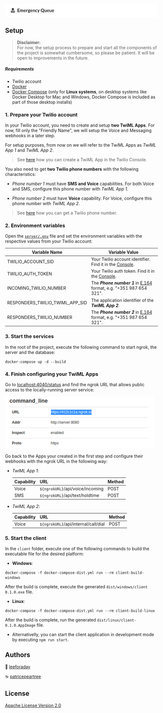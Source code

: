 ![header](header.png)

## Setup

> **Disclaimer:** <br>
> For now, the setup process to prepare and start all the components of the project is somewhat cumbersome, so please be patient. It will be open to improvements in the future.

##### Requirements

- Twilio account
- [Docker](https://docs.docker.com/get-docker/)
- [Docker Compose](https://docs.docker.com/compose/install/) (only for **Linux systems**, on desktop systems like Docker Desktop for Mac and Windows, Docker Compose is included as part of those desktop installs)

### 1. Prepare your Twilio account

In your Twilio account, you need to create and setup **two TwiML Apps**. For now, fill only the "Friendly Name", we will setup the Voice and Messaging webhooks in a later step.

For setup purposes, from now on we will refer to the TwiML Apps as _TwiML App 1_ and _TwiML App 2_.

> See [here](https://support.twilio.com/hc/en-us/articles/223180928-How-Do-I-Create-a-TwiML-App-) how you can create a TwiML App in the Twilio Console.

You also need to get **two Twilio phone numbers** with the following characteristics:

- _Phone number 1_ must have **SMS and Voice** capabilities. For both Voice and SMS, configure this phone number with _TwiML App 1_.

- _Phone number 2_ must have **Voice** capability. For Voice, configure this phone number with _TwiML App 2_.

> See [here](https://support.twilio.com/hc/en-us/articles/223135247-How-to-Search-for-and-Buy-a-Twilio-Phone-Number-from-Console) how you can get a Twilio phone number.

### 2. Environment variables

Open the [`server/.env`](server/.env) file and set the environment variables with the respective values from your Twilio account:

| Variable Name | Variable Value |
| --- | --- |
| TWILIO_ACCOUNT_SID | Your Twilio account identifier. Find it in the [Console](https://www.twilio.com/console). |
| TWILIO_AUTH_TOKEN | Your Twilio auth token. Find it in the [Console](https://www.twilio.com/console). |
| INCOMING_TWILIO_NUMBER | The **_Phone number 1_** in [E.164](https://en.wikipedia.org/wiki/E.164) format, e.g. "+351 987 654 321". |
| RESPONDERS_TWILIO_TWIML_APP_SID | The application identifier of the **_TwiML App 2_**. |
| RESPONDERS_TWILIO_NUMBER | The **_Phone number 2_** in [E.164](https://en.wikipedia.org/wiki/E.164) format, e.g. "+351 987 654 321". |


### 3. Start the services

In the root of the project, execute the following command to start ngrok, the server and the database:

```
docker-compose up -d --build
```

### 4. Finish configuring your TwiML Apps

Go to [localhost:4040/status](http://localhost:4040/status) and find the ngrok URL that allows public access to the locally-running server service:

![ngrok-URL](README-ngrok.png)

Go back to the Apps your created in the first step and configure their webhooks with the ngrok URL in the following way:

- _TwiML App 1_:

    | Capability | URL | Method |
    | --- | --- | --- |
    | Voice | `${ngrokURL}`/api/voice/incoming | POST |
    | SMS | `${ngrokURL}`/api/text/holdtime | POST |

- _TwiML App 2_:

    | Capability | URL | Method |
    | --- | --- | --- |
    | Voice | `${ngrokURL}`/api/internal/call/dial  | POST |

### 5. Start the client

In the `client` folder, execute one of the following commands to build the executable file for the desired platform:

- **Windows**: 

```
docker-compose -f docker-compose-dist.yml run --rm client-build-windows
```

After the build is complete, execute the generated `dist/windows/client 0.1.0.exe` file.

- **Linux**: 

```
docker-compose -f docker-compose-dist.yml run --rm client-build-linux
```

After the build is complete, run the generated `dist/linux/client-0.1.0.AppImage` file.

- Alternativelly, you can start the client application in development mode by executing `npm run start`.

## Authors

:cookie: [leeforaday](https://github.com/leeforaday)

:coffee: [patricepeartree](https://github.com/patricepeartree)

## License

[Apache License Version 2.0](http://www.apache.org/licenses/LICENSE-2.0)
